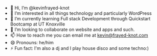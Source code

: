 - 👋 Hi, I’m @kevinfrayed-knot
- 👀 I’m interested in all things technology and particularly WordPress
- 🌱 I’m currently learning Full stack Development through Quickstart Bootcamp at UT Knoxville
- 💞️ I’m looking to collaborate on website and apps and such.
- 📫 How to reach me you can email me at kevin@frayed-knot.com
- 😄 Pronouns: he/him
- ⚡ Fun fact: I'm also a dj and I play house disco and some techno:)

<!---
kevinfrayed-knot/kevinfrayed-knot is a ✨ special ✨ repository because its `README.md` (this file) appears on your GitHub profile.
You can click the Preview link to take a look at your changes.
--->
